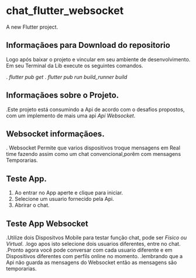 # chat_flutter_websocket

A new Flutter project.

## Informaçãoes para Download do repositorio

Logo após baixar o projeto e vincular em seu ambiente de desenvolvimento.
Em seu Terminal da Lib execute os seguintes comandos.

. *flutter pub get*
. *flutter pub run build_runner build*

## Informaçãoes sobre o Projeto.

.Este projeto está consumindo a Api de acordo com o desafios propostos,
com um implemento de mais uma api *Api Websocket*.

## Websocket informaçãoes.

. Websocket Permite que varios dispositivos troque mensagens em Real time fazendo assim como um chat convencional,porêm com mensagens Temporarias.

## Teste App.

1. Ao entrar no App aperte e clique para iniciar.
2. Selecione um usuario fornecido pela Api.
3. Abrirar o chat.

## Teste App Websocket  

.Utilize dois Dispositvos Mobile para testar função chat, pode ser *Fisico ou Virtual*.
.logo apos isto selecione dois usuarios diferentes, entre no chat.
.Pronto agora você pode conversar com cada usuario diferente e em Dispositivos diferentes  com perfils online no momento. 
.lembrando que a Api não guarda as mensagens do Websocket então as mensagens são temporarias.